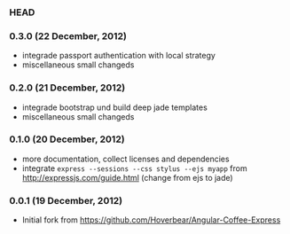 ### HEAD

### 0.3.0 (22 December, 2012)

* integrade passport authentication with local strategy
* miscellaneous small changeds

### 0.2.0 (21 December, 2012)

* integrade bootstrap und build deep jade templates
* miscellaneous small changeds

### 0.1.0 (20 December, 2012)

* more documentation, collect licenses and dependencies
* integrate `express --sessions --css stylus --ejs myapp` from http://expressjs.com/guide.html (change from ejs to jade)

### 0.0.1 (19 December, 2012)

* Initial fork from https://github.com/Hoverbear/Angular-Coffee-Express
